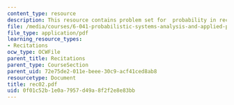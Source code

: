 ```yaml
---
content_type: resource
description: This resource contains problem set for  probability in recitation two.
file: /media/courses/6-041-probabilistic-systems-analysis-and-applied-probability-spring-2006/0f01c52b1e0a7957d49a8f2f2e8e83bb_rec02.pdf
file_type: application/pdf
learning_resource_types:
- Recitations
ocw_type: OCWFile
parent_title: Recitations
parent_type: CourseSection
parent_uid: 72e75de2-011e-beee-30c9-acf41ced8ab8
resourcetype: Document
title: rec02.pdf
uid: 0f01c52b-1e0a-7957-d49a-8f2f2e8e83bb
---
```

